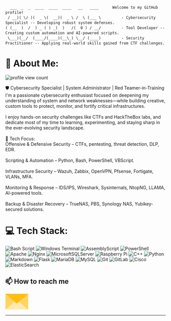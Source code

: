 ```
  ___  _  _  ____  ____  ____   __   ____      Welcome to my GitHub profile!          
 / __)( \/ )(  _ \(  __)(  _ \ /  \ (___ \         - Cybersecurity Specialist -- Developing robust system defenses.
( (__  )  /  ) _ ( ) _)  )   /(  0 ) / __/         - Tool Developer -- Creating custom automation and AI-powered scripts.
 \___)(__/  (____/(____)(__\_) \__/ (____)         - Security Practitioner -- Applying real-world skills gained from CTF challenges.

```


# 💫 About Me:

![profile view count](https://komarev.com/ghpvc/?username=cyberG33k02) <br>

🛡️ Cybersecurity Specialist | System Administrator | Red Teamer-in-Training<br>I'm a passionate cybersecurity enthusiast focused on deepening my understanding of system and network weaknesses—while building creative, custom tools to protect, monitor, and fortify critical infrastructures.<br><br>I enjoy hands-on security challenges like CTFs and HackTheBox labs, and dedicate most of my time to learning, experimenting, and staying sharp in the ever-evolving security landscape.<br><br>🧰 Tech Focus:<br>Offensive & Defensive Security – CTFs, pentesting, threat detection, DLP, EDR.<br><br>Scripting & Automation – Python, Bash, PowerShell, VBScript.<br><br>Infrastructure Security – Wazuh, Zabbix, OpenVPN, Pfsense, Fortigate, VLANs, MFA.<br><br>Monitoring & Response – IDS/IPS, Wireshark, Sysinternals, NtopNG, LLAMA, AI-powered tools.<br><br>Backup & Disaster Recovery – TrueNAS, PBS, Synology NAS, Yubikey-secured solutions.


# 💻 Tech Stack:
![Bash Script](https://img.shields.io/badge/bash_script-%23121011.svg?style=for-the-badge&logo=gnu-bash&logoColor=white) ![Windows Terminal](https://img.shields.io/badge/Windows%20Terminal-%234D4D4D.svg?style=for-the-badge&logo=windows-terminal&logoColor=white) ![AssemblyScript](https://img.shields.io/badge/assembly%20script-%23000000.svg?style=for-the-badge&logo=assemblyscript&logoColor=white) ![PowerShell](https://img.shields.io/badge/PowerShell-%235391FE.svg?style=for-the-badge&logo=powershell&logoColor=white) ![Apache](https://img.shields.io/badge/apache-%23D42029.svg?style=for-the-badge&logo=apache&logoColor=white) ![Nginx](https://img.shields.io/badge/nginx-%23009639.svg?style=for-the-badge&logo=nginx&logoColor=white) ![MicrosoftSQLServer](https://img.shields.io/badge/Microsoft%20SQL%20Server-CC2927?style=for-the-badge&logo=microsoft%20sql%20server&logoColor=white) ![Raspberry Pi](https://img.shields.io/badge/-Raspberry_Pi-C51A4A?style=for-the-badge&logo=Raspberry-Pi) ![C++](https://img.shields.io/badge/c++-%2300599C.svg?style=for-the-badge&logo=c%2B%2B&logoColor=white) ![Python](https://img.shields.io/badge/python-3670A0?style=for-the-badge&logo=python&logoColor=ffdd54) ![Markdown](https://img.shields.io/badge/markdown-%23000000.svg?style=for-the-badge&logo=markdown&logoColor=white) ![Flask](https://img.shields.io/badge/flask-%23000.svg?style=for-the-badge&logo=flask&logoColor=white) ![MariaDB](https://img.shields.io/badge/MariaDB-003545?style=for-the-badge&logo=mariadb&logoColor=white) ![MySQL](https://img.shields.io/badge/mysql-4479A1.svg?style=for-the-badge&logo=mysql&logoColor=white) ![Git](https://img.shields.io/badge/git-%23F05033.svg?style=for-the-badge&logo=git&logoColor=white) ![GitLab](https://img.shields.io/badge/gitlab-%23181717.svg?style=for-the-badge&logo=gitlab&logoColor=white) ![Cisco](https://img.shields.io/badge/cisco-%23049fd9.svg?style=for-the-badge&logo=cisco&logoColor=black) ![ElasticSearch](https://img.shields.io/badge/-ElasticSearch-005571?style=for-the-badge&logo=elasticsearch)

## 📫 How to reach me
[<img src="assets/envelope.png" height="50px">](mailto:bobbyg603@pm.me)

---

